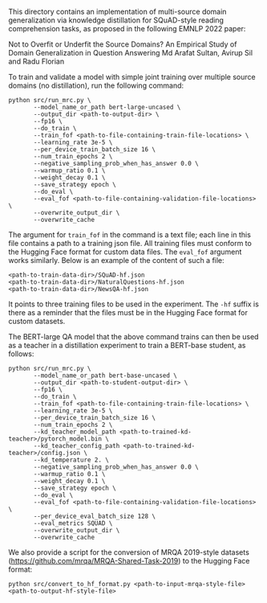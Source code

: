 This directory contains an implementation of multi-source domain generalization via knowledge distillation for SQuAD-style reading comprehension tasks, as proposed in the following EMNLP 2022 paper:

Not to Overfit or Underfit the Source Domains? An Empirical Study of Domain Generalization in Question Answering
Md Arafat Sultan, Avirup Sil and Radu Florian

To train and validate a model with simple joint training over multiple source domains (no distillation), run the following command:
```
python src/run_mrc.py \
       --model_name_or_path bert-large-uncased \
       --output_dir <path-to-output-dir> \
       --fp16 \
       --do_train \
       --train_fof <path-to-file-containing-train-file-locations> \
       --learning_rate 3e-5 \
       --per_device_train_batch_size 16 \
       --num_train_epochs 2 \
       --negative_sampling_prob_when_has_answer 0.0 \
       --warmup_ratio 0.1 \
       --weight_decay 0.1 \
       --save_strategy epoch \
       --do_eval \
       --eval_fof <path-to-file-containing-validation-file-locations> \
       --overwrite_output_dir \
       --overwrite_cache
```

The argument for `train_fof` in the command is a text file; each line in this file contains a path to a training json file. All training files must conform to the Hugging Face format for custom data files. The `eval_fof` argument works similarly. Below is an example of the content of such a file:
```
<path-to-train-data-dir>/SQuAD-hf.json
<path-to-train-data-dir>/NaturalQuestions-hf.json
<path-to-train-data-dir>/NewsQA-hf.json
```
It points to three training files to be used in the experiment. The `-hf` suffix is there as a reminder that the files must be in the Hugging Face format for custom datasets.

The BERT-large QA model that the above command trains can then be used as a teacher in a distillation experiment to train a BERT-base student, as follows:
```
python src/run_mrc.py \
       --model_name_or_path bert-base-uncased \
       --output_dir <path-to-student-output-dir> \
       --fp16 \
       --do_train \
       --train_fof <path-to-file-containing-train-file-locations> \
       --learning_rate 3e-5 \
       --per_device_train_batch_size 16 \
       --num_train_epochs 2 \
       --kd_teacher_model_path <path-to-trained-kd-teacher>/pytorch_model.bin \
       --kd_teacher_config_path <path-to-trained-kd-teacher>/config.json \
       --kd_temperature 2. \
       --negative_sampling_prob_when_has_answer 0.0 \
       --warmup_ratio 0.1 \
       --weight_decay 0.1 \
       --save_strategy epoch \
       --do_eval \
       --eval_fof <path-to-file-containing-validation-file-locations> \
       --per_device_eval_batch_size 128 \
       --eval_metrics SQUAD \
       --overwrite_output_dir \
       --overwrite_cache       
```

We also provide a script for the conversion of MRQA 2019-style datasets (https://github.com/mrqa/MRQA-Shared-Task-2019) to the Hugging Face format:
```
python src/convert_to_hf_format.py <path-to-input-mrqa-style-file> <path-to-output-hf-style-file>
```
